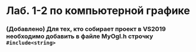 # Лаб. 1-2 по компьютерной графике
### (Добавлено) Для тех, кто собирает проект в VS2019 необходимо добавить в файле MyOgl.h  строчку `#include<string>`
